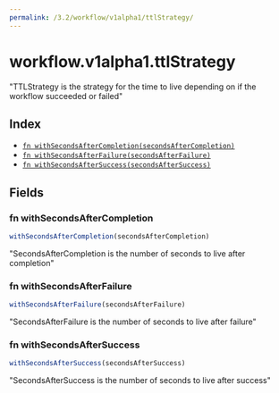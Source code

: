```yaml
---
permalink: /3.2/workflow/v1alpha1/ttlStrategy/
---
```


# workflow.v1alpha1.ttlStrategy

"TTLStrategy is the strategy for the time to live depending on if the workflow succeeded or failed"

## Index

* [`fn withSecondsAfterCompletion(secondsAfterCompletion)`](#fn-withsecondsaftercompletion)
* [`fn withSecondsAfterFailure(secondsAfterFailure)`](#fn-withsecondsafterfailure)
* [`fn withSecondsAfterSuccess(secondsAfterSuccess)`](#fn-withsecondsaftersuccess)

## Fields

### fn withSecondsAfterCompletion

```ts
withSecondsAfterCompletion(secondsAfterCompletion)
```

"SecondsAfterCompletion is the number of seconds to live after completion"

### fn withSecondsAfterFailure

```ts
withSecondsAfterFailure(secondsAfterFailure)
```

"SecondsAfterFailure is the number of seconds to live after failure"

### fn withSecondsAfterSuccess

```ts
withSecondsAfterSuccess(secondsAfterSuccess)
```

"SecondsAfterSuccess is the number of seconds to live after success"